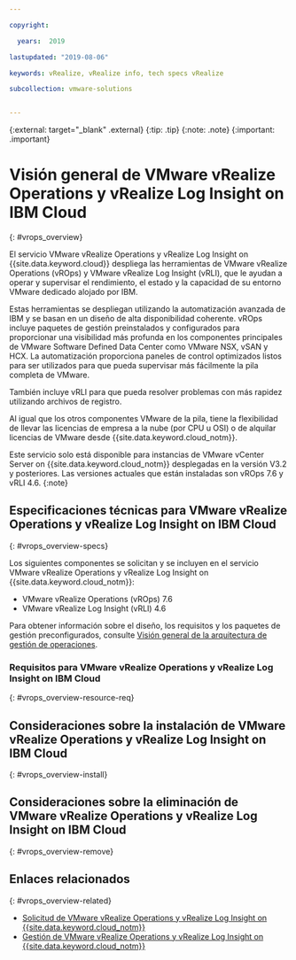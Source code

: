 ```yaml
---

copyright:

  years:  2019

lastupdated: "2019-08-06"

keywords: vRealize, vRealize info, tech specs vRealize

subcollection: vmware-solutions


---
```


{:external: target="_blank" .external}
{:tip: .tip}
{:note: .note}
{:important: .important}

# Visión general de VMware vRealize Operations y vRealize Log Insight on IBM Cloud
{: #vrops_overview}

El servicio VMware vRealize Operations y vRealize Log Insight on {{site.data.keyword.cloud}} despliega las herramientas de VMware vRealize Operations (vROps) y VMware vRealize Log Insight (vRLI), que le ayudan a operar y supervisar el rendimiento, el estado y la capacidad de su entorno VMware dedicado alojado por IBM.

Estas herramientas se despliegan utilizando la automatización avanzada de IBM y se basan en un diseño de alta disponibilidad coherente. vROps incluye paquetes de gestión preinstalados y configurados para proporcionar una visibilidad más profunda en los componentes principales de VMware Software Defined Data Center como VMware NSX, vSAN y HCX. La automatización proporciona paneles de control optimizados listos para ser utilizados para que pueda supervisar más fácilmente la pila completa de VMware.

También incluye vRLI para que pueda resolver problemas con más rapidez utilizando archivos de registro.

Al igual que los otros componentes VMware de la pila, tiene la flexibilidad de llevar las licencias de empresa a la nube (por CPU u OSI) o de alquilar licencias de VMware desde {{site.data.keyword.cloud_notm}}.

Este servicio solo está disponible para instancias de VMware vCenter Server on {{site.data.keyword.cloud_notm}} desplegadas en la versión V3.2 y posteriores. Las versiones actuales que están instaladas son vROps 7.6 y vRLI 4.6.
{:note}

## Especificaciones técnicas para VMware vRealize Operations y vRealize Log Insight on IBM Cloud
{: #vrops_overview-specs}

Los siguientes componentes se solicitan y se incluyen en el servicio VMware vRealize Operations y vRealize Log Insight on {{site.data.keyword.cloud_notm}}:
* VMware vRealize Operations (vROps) 7.6
* VMware vRealize Log Insight (vRLI) 4.6

Para obtener información sobre el diseño, los requisitos y los paquetes de gestión preconfigurados, consulte [Visión general de la arquitectura de gestión de operaciones](/docs/services/vmwaresolutions/services?topic=vmware-solutions-opsmgmt-arch).

### Requisitos para VMware vRealize Operations y vRealize Log Insight on IBM Cloud
{: #vrops_overview-resource-req}


## Consideraciones sobre la instalación de VMware vRealize Operations y vRealize Log Insight on IBM Cloud
{: #vrops_overview-install}


## Consideraciones sobre la eliminación de VMware vRealize Operations y vRealize Log Insight on IBM Cloud
{: #vrops_overview-remove}


## Enlaces relacionados
{: #vrops_overview-related}

* [Solicitud de VMware vRealize Operations y vRealize Log Insight on {{site.data.keyword.cloud_notm}}](/docs/services/vmwaresolutions/services?topic=vmware-solutions-vrops_ordering)
* [Gestión de VMware vRealize Operations y vRealize Log Insight on {{site.data.keyword.cloud_notm}}](/docs/services/vmwaresolutions/services?topic=vmware-solutions-managing_vrops)
